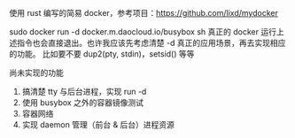 使用 rust 编写的简易 docker，参考项目：https://github.com/lixd/mydocker

sudo docker run -d docker.m.daocloud.io/busybox sh
真正的 docker 运行上述指令也会直接退出。也许我应该先考虑清楚 -d 真正的应用场景，再去实现相应的功能。
比如要不要 dup2(pty, stdin)，setsid() 等等

尚未实现的功能
1. 搞清楚 tty 与后台进程，实现 run -d
2. 使用 busybox 之外的容器镜像测试
3. 容器网络
4. 实现 daemon 管理（前台 & 后台）进程资源
